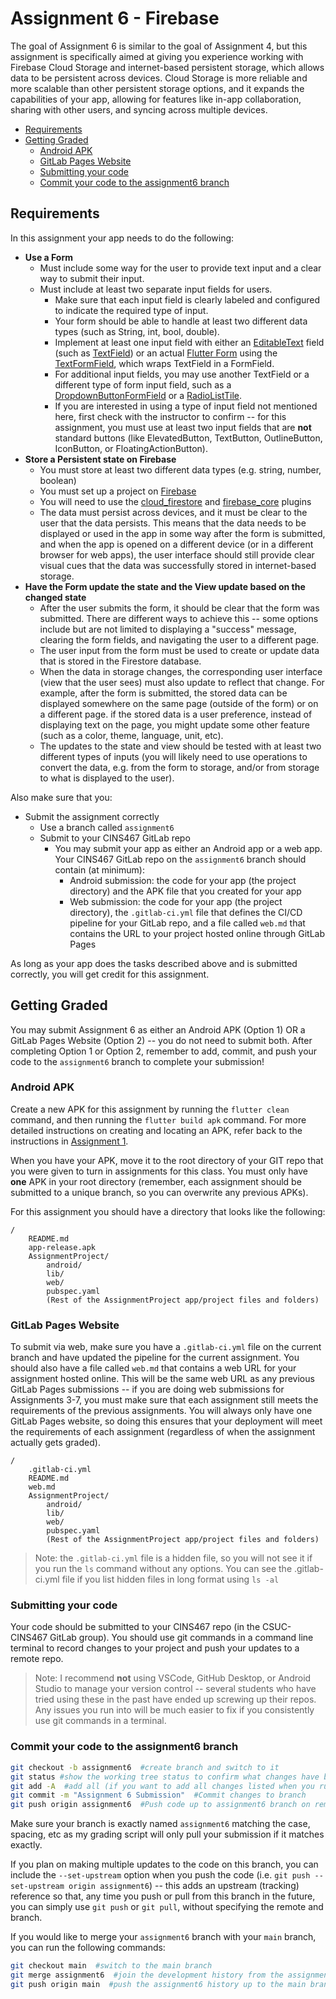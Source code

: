 # Assignment 6 - Firebase

The goal of Assignment 6 is similar to the goal of Assignment 4, but this assignment is specifically aimed at giving you experience working with Firebase Cloud Storage and internet-based persistent storage, which allows data to be persistent across devices. Cloud Storage is more reliable and more scalable than other persistent storage options, and it expands the capabilities of your app, allowing for features like in-app collaboration, sharing with other users, and syncing across multiple devices.

* [Requirements](#requirements)
* [Getting Graded](#getting-graded)
  * [Android APK](#android-apk)
  * [GitLab Pages Website](#gitlab-pages-website)
  * [Submitting your code](#submitting-your-code)
  * [Commit your code to the assignment6 branch](#commit-your-code-to-the-assignment6-branch)

## Requirements

In this assignment your app needs to do the following:

* **Use a Form**
  * Must include some way for the user to provide text input and a clear way to submit their input.
  * Must include at least two separate input fields for users.
    * Make sure that each input field is clearly labeled and configured to indicate the required type of input.
    * Your form should be able to handle at least two different data types (such as String, int, bool, double).
    * Implement at least one input field with either an [EditableText](https://api.flutter.dev/flutter/widgets/EditableText-class.html) field (such as [TextField](https://api.flutter.dev/flutter/material/TextField-class.html)) or an actual [Flutter Form](https://api.flutter.dev/flutter/widgets/Form-class.html) using the [TextFormField](https://api.flutter.dev/flutter/material/TextFormField-class.html), which wraps TextField in a FormField.
    * For additional input fields, you may use another TextField or a different type of form input field, such as a [DropdownButtonFormField](https://api.flutter.dev/flutter/material/DropdownButtonFormField-class.html) or a [RadioListTile](https://api.flutter.dev/flutter/material/RadioListTile-class.html).
    * If you are interested in using a type of input field not mentioned here, first check with the instructor to confirm -- for this assignment, you must use at least two input fields that are **not** standard buttons (like ElevatedButton, TextButton, OutlineButton, IconButton, or FloatingActionButton).
* **Store a Persistent state on Firebase**
  * You must store at least two different data types (e.g. string, number, boolean)
  * You must set up a project on [Firebase](https://firebase.google.com/)
  * You will need to use the [cloud_firestore](https://pub.dev/packages/cloud_firestore) and [firebase_core](https://pub.dev/packages/firebase_core) plugins
  * The data must persist across devices, and it must be clear to the user that the data persists. This means that the data needs to be displayed or used in the app in some way after the form is submitted, and when the app is opened on a different device (or in a different browser for web apps), the user interface should still provide clear visual cues that the data was successfully stored in internet-based storage.
* **Have the Form update the state and the View update based on the changed state**
  * After the user submits the form, it should be clear that the form was submitted. There are different ways to achieve this -- some options include but are not limited to displaying a "success" message, clearing the form fields, and navigating the user to a different page.
  * The user input from the form must be used to create or update data that is stored in the Firestore database.
  * When the data in storage changes, the corresponding user interface (view that the user sees) must also update to reflect that change. For example, after the form is submitted, the stored data can be displayed somewhere on the same page (outside of the form) or on a different page. if the stored data is a user preference, instead of displaying text on the page, you might update some other feature (such as a color, theme, language, unit, etc).
  * The updates to the state and view should be tested with at least two different types of inputs (you will likely need to use operations to convert the data, e.g. from the form to storage, and/or from storage to what is displayed to the user).<br>

Also make sure that you:
  * Submit the assignment correctly
    * Use a branch called `assignment6`
    * Submit to your CINS467 GitLab repo
      * You may submit your app as either an Android app or a web app. Your CINS467 GitLab repo on the `assignment6` branch should contain (at minimum):
        * Android submission: the code for your app (the project directory) and the APK file that you created for your app
        * Web submission: the code for your app (the project directory), the `.gitlab-ci.yml` file that defines the CI/CD pipeline for your GitLab repo, and a file called `web.md` that contains the URL to your project hosted online through GitLab Pages

As long as your app does the tasks described above and is submitted correctly, you will get credit for this assignment.


## Getting Graded

You may submit Assignment 6 as either an Android APK (Option 1) OR a GitLab Pages Website (Option 2) -- you do not need to submit both. After completing Option 1 or Option 2, remember to add, commit, and push your code to the `assignment6` branch to complete your submission!

### Android APK

Create a new APK for this assignment by running the `flutter clean` command, and then running the `flutter build apk` command. For more detailed instructions on creating and locating an APK, refer back to the instructions in [Assignment 1](https://github.com/shelleywong/CINS467-Course-Materials/blob/main/Assignments/Assignment1.md#create-your-first-apk).

When you have your APK, move it to the root directory of your GIT repo that you were given to turn in assignments for this class. You must only have **one** APK in your root directory (remember, each assignment should be submitted to a unique branch, so you can overwrite any previous APKs).

For this assignment you should have a directory that looks like the following:

```
/
    README.md
    app-release.apk
    AssignmentProject/
        android/
        lib/
        web/
        pubspec.yaml
        (Rest of the AssignmentProject app/project files and folders)
```

### GitLab Pages Website

To submit via web, make sure you have a `.gitlab-ci.yml` file on the current branch and have updated the pipeline for the current assignment. You should also have a file called `web.md` that contains a web URL for your assignment hosted online. This will be the same web URL as any previous GitLab Pages submissions -- if you are doing web submissions for Assignments 3-7, you must make sure that each assignment still meets the requirements of the previous assignments. You will always only have one GitLab Pages website, so doing this ensures that your deployment will meet the requirements of each assignment (regardless of when the assignment actually gets graded).

```
/
    .gitlab-ci.yml
    README.md
    web.md
    AssignmentProject/
        android/
        lib/
        web/
        pubspec.yaml
        (Rest of the AssignmentProject app/project files and folders)
```

> Note: the `.gitlab-ci.yml` file is a hidden file, so you will not see it if you run the `ls` command without any options. You can see the .gitlab-ci.yml file if you list hidden files in long format using `ls -al`

### Submitting your code

Your code should be submitted to your CINS467 repo (in the CSUC-CINS467 GitLab group). You should use git commands in a command line terminal to record changes to your project and push your updates to a remote repo.

> Note: I recommend **not** using VSCode, GitHub Desktop, or Android Studio to manage your version control -- several students who have tried using these in the past have ended up screwing up their repos. Any issues you run into will be much easier to fix if you consistently use git commands in a terminal.

### Commit your code to the assignment6 branch

```bash
git checkout -b assignment6  #create branch and switch to it
git status #show the working tree status to confirm what changes have been made
git add -A  #add all (if you want to add all changes listed when you run 'git status')
git commit -m "Assignment 6 Submission"  #Commit changes to branch
git push origin assignment6  #Push code up to assignment6 branch on remote
```

Make sure your branch is exactly named `assignment6` matching the case, spacing, etc as my grading script will only pull your submission if it matches exactly.

If you plan on making multiple updates to the code on this branch, you can include the `--set-upstream` option when you push the code (i.e. `git push --set-upstream origin assignment6`) -- this adds an upstream (tracking) reference so that, any time you push or pull from this branch in the future, you can simply use `git push` or `git pull`, without specifying the remote and branch.

If you would like to merge your `assignment6` branch with your `main` branch, you can run the following commands:
```bash
git checkout main  #switch to the main branch
git merge assignment6  #join the development history from the assignment6 branch with the current (main) branch
git push origin main  #push the assignment6 history up to the main branch on the remote
```

